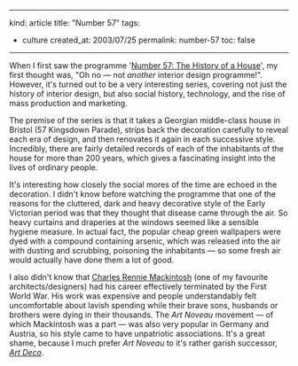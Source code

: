 -----
kind: article
title: "Number 57"
tags:
- culture
created_at: 2003/07/25
permalink: number-57
toc: false
-----

<p>When I first saw the programme '<a href="http://www.channel4.com/history/microsites/H/history/heads/library/house.html" title="Channel 4 site">Number 57: The History of a House</a>', my first thought was, "Oh no &mdash; not <em>another</em> interior design programme!". However, it's turned out to be a very interesting series, covering not just the history of interior design, but also social history, technology, and the rise of mass production and marketing.</p>

<p>The premise of the series is that it takes a Georgian middle-class house in Bristol (57 Kingsdown Parade), strips back the decoration carefully to reveal each era of design, and then renovates it again in each successive style. Incredibly, there are fairly detailed records of each of the inhabitants of the house for more than 200 years, which gives a fascinating insight into the lives of ordinary people.</p>

<p>It's interesting how closely the social mores of the time are echoed in the decoration. I didn't know before watching the programme that one of the reasons for the cluttered, dark and heavy decorative style of the Early Victorian period was that they thought that disease came through the air. So heavy curtains and draperies at the windows seemed like a sensible hygiene measure. In actual fact, the popular cheap green wallpapers were dyed with a compound containing arsenic, which was released into the air with dusting and scrubbing, poisoning the inhabitants &mdash; so some fresh air would actually have done them a lot of good.</p>

<p>I also didn't know that <a href="http://www.crmsociety.com/" title="Charles Rennie Mackintosh Society">Charles Rennie Mackintosh</a> (one of my favourite architects/designers) had his career effectively terminated by the First World War. His work was expensive and people understandably felt uncomfortable about lavish spending while their brave sons, husbands or brothers were dying in their thousands. The <em>Art Noveau</em> movement &mdash; of which Mackintosh was a part &mdash; was also very popular in Germany and Austria, so his style came to have unpatriotic associations. It's a great shame, because I much prefer <em>Art Noveau</em> to it's rather garish successor, <a href="http://www.vam.ac.uk/vastatic/microsites/1157_art_deco/" title="Victoria and Albert Museum Exhibition of Art Deco"><em>Art Deco</em></a>.</p>
